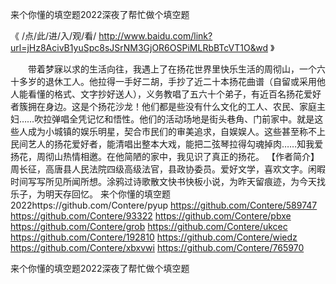 
来个你懂的填空题2022深夜了帮忙做个填空题




《 /点/此/进/入/观/看/ http://www.baidu.com/link?url=jHz8AcivB1yuSpc8sJSrNM3GjOR6OSPiMLRbBTcVT1O&wd 》




　　带着梦寐以求的生活向往，我遇上了在扬花世界里快乐生活的周彻山，一个六十多岁的退休工人。他拉得一手好二胡，手抄了近二十本扬花曲谱（自留或采用他人能看懂的格式、文字抄好送人），义务教唱了五六十个弟子，有近百名扬花爱好者簇拥在身边。这是个扬花沙龙！他们都是些没有什么文化的工人、农民、家庭主妇……吹拉弹唱全凭记忆和悟性。他们的活动场地是街头巷角、门前家中。就是这些人成为小城镇的娱乐明星，契合市民们的审美追求，自娱娱人。这些甚至称不上民间艺人的扬花爱好者，能清唱出整本大戏，能把二弦琴拉得勾魂掉肉……知我爱扬花，周彻山热情相邀。在他简陋的家中，我见识了真正的扬花。
【作者简介】周长征，高唐县人民法院四级高级法官，县政协委员。爱好文学，喜欢文字。闲暇时间写写所见所闻所想。涂鸦过诗歌散文快书快板小说，为昨天留痕迹，为今天找乐子，为明天存回忆。
来个你懂的填空题2022https://github.com/Contere/pyup
https://github.com/Contere/589747
https://github.com/Contere/93322
https://github.com/Contere/pbxe
https://github.com/Contere/grob
https://github.com/Contere/ukcec
https://github.com/Contere/192810
https://github.com/Contere/wiedz
https://github.com/Contere/xbxvwi
https://github.com/Contere/765970





来个你懂的填空题2022深夜了帮忙做个填空题
